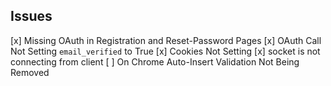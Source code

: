 ## Issues

[x] Missing OAuth in Registration and Reset-Password Pages
[x] OAuth Call Not Setting `email_verified` to True
[x] Cookies Not Setting
[x] socket is not connecting from client
[ ] On Chrome Auto-Insert Validation Not Being Removed
